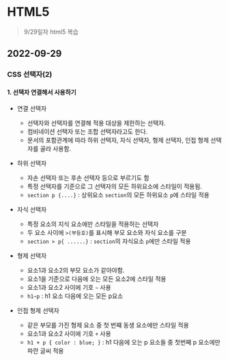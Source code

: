 # HTML5

> 9/29일자 html5 복습

## 2022-09-29

### CSS 선택자(2)

#### 1. 선택자 연결해서 사용하기

- 연결 선택자

  - 선택자와 선택자를 연결해 적용 대상을 제한하는 선택자.
  - 컴비네이션 선택자 또는 조합 선택자라고도 한다.
  - 문서의 포함관계에 따라 하위 선택자, 자식 선택자, 형제 선택자, 인접 형제 선택자를 골라 사용함.

- 하위 선택자

  - 자손 선택자 또는 후손 선택자 등으로 부르기도 함
  - 특정 선택자를 기준으로 그 선택자의 모든 하위요소에 스타일이 적용됨.
  - `section p {....}` : 상위요소 `section`의 모든 하위요소 `p`에 스타일 적용

- 자식 선택자

  - 특정 요소의 지식 요소에만 스타일을 적용하는 선택자
  - 두 요소 사이에 `>(부등호)`를 표시해 부모 요소와 자식 요소를 구분
  - `section > p{ ......}` : `section`의 자식요소 `p`에만 스타일 적용

- 형제 선택자

  - 요소1과 요소2의 부모 요소가 같아야함.
  - 요소1을 기준으로 다음에 오는 모든 요소2에 스타일 적용
  - 요소1과 요소2 사이에 기호 `~` 사용
  - `h1~p` : h1 요소 다음에 오는 모든 p요소

- 인접 형제 선택자
  - 같은 부모를 가진 형제 요소 중 첫 번쨰 동생 요소에만 스타일 적용
  - 요소1과 요소2 사이에 기호 `+` 사용
  - `h1 + p { color : blue; }` : h1 다음에 오는 p 요소들 중 첫번째 p 요소에만 파란 글씨 적용
